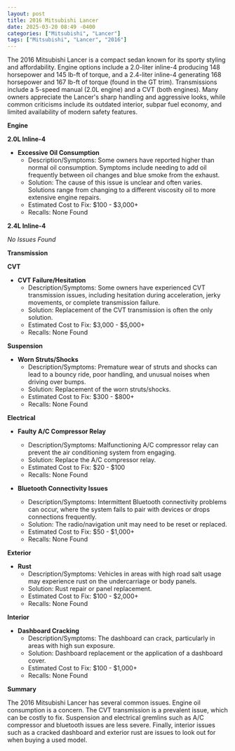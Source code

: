 ```yaml
---
layout: post
title: 2016 Mitsubishi Lancer
date: 2025-03-20 08:49 -0400
categories: ["Mitsubishi", "Lancer"]
tags: ["Mitsubishi", "Lancer", "2016"]
---
```

The 2016 Mitsubishi Lancer is a compact sedan known for its sporty styling and affordability. Engine options include a 2.0-liter inline-4 producing 148 horsepower and 145 lb-ft of torque, and a 2.4-liter inline-4 generating 168 horsepower and 167 lb-ft of torque (found in the GT trim). Transmissions include a 5-speed manual (2.0L engine) and a CVT (both engines). Many owners appreciate the Lancer's sharp handling and aggressive looks, while common criticisms include its outdated interior, subpar fuel economy, and limited availability of modern safety features.

**Engine**

**2.0L Inline-4**

*   **Excessive Oil Consumption**
    *   Description/Symptoms: Some owners have reported higher than normal oil consumption. Symptoms include needing to add oil frequently between oil changes and blue smoke from the exhaust.
    *   Solution: The cause of this issue is unclear and often varies. Solutions range from changing to a different viscosity oil to more extensive engine repairs.
    *   Estimated Cost to Fix: $100 - $3,000+
    *   Recalls: None Found

**2.4L Inline-4**

*No Issues Found*

**Transmission**

**CVT**

*   **CVT Failure/Hesitation**
    *   Description/Symptoms: Some owners have experienced CVT transmission issues, including hesitation during acceleration, jerky movements, or complete transmission failure.
    *   Solution: Replacement of the CVT transmission is often the only solution.
    *   Estimated Cost to Fix: $3,000 - $5,000+
    *   Recalls: None Found

**Suspension**

*   **Worn Struts/Shocks**
    *   Description/Symptoms: Premature wear of struts and shocks can lead to a bouncy ride, poor handling, and unusual noises when driving over bumps.
    *   Solution: Replacement of the worn struts/shocks.
    *   Estimated Cost to Fix: $300 - $800+
    *   Recalls: None Found

**Electrical**

*   **Faulty A/C Compressor Relay**
    * Description/Symptoms: Malfunctioning A/C compressor relay can prevent the air conditioning system from engaging.
    * Solution: Replace the A/C compressor relay.
    * Estimated Cost to Fix: $20 - $100
    * Recalls: None Found

*   **Bluetooth Connectivity Issues**
    *   Description/Symptoms: Intermittent Bluetooth connectivity problems can occur, where the system fails to pair with devices or drops connections frequently.
    *   Solution: The radio/navigation unit may need to be reset or replaced.
    *   Estimated Cost to Fix: $50 - $1,000+
    *   Recalls: None Found

**Exterior**

*   **Rust**
    *   Description/Symptoms: Vehicles in areas with high road salt usage may experience rust on the undercarriage or body panels.
    *   Solution: Rust repair or panel replacement.
    *   Estimated Cost to Fix: $100 - $2,000+
    *   Recalls: None Found

**Interior**

*   **Dashboard Cracking**
    *   Description/Symptoms: The dashboard can crack, particularly in areas with high sun exposure.
    *   Solution: Dashboard replacement or the application of a dashboard cover.
    *   Estimated Cost to Fix: $100 - $1,000+
    *   Recalls: None Found

**Summary**

The 2016 Mitsubishi Lancer has several common issues. Engine oil consumption is a concern. The CVT transmission is a prevalent issue, which can be costly to fix. Suspension and electrical gremlins such as A/C compressor and bluetooth issues are less severe. Finally, interior issues such as a cracked dashboard and exterior rust are issues to look out for when buying a used model.


